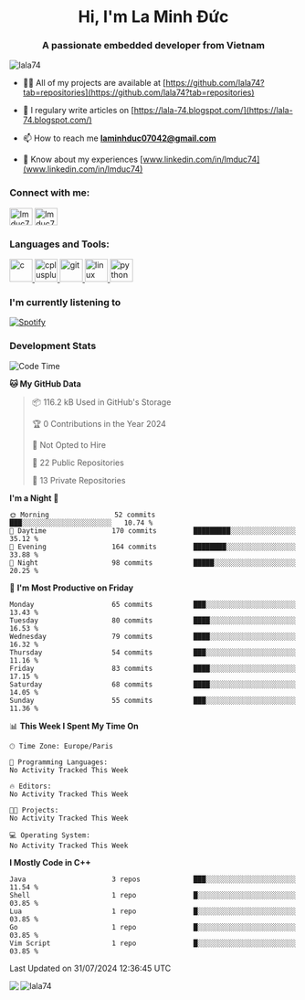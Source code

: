 <h1 align="center">Hi, I'm La Minh Đức</h1>
<h3 align="center">A passionate embedded developer from Vietnam</h3>

<p align="left"> <img src="https://komarev.com/ghpvc/?username=lala74&label=Profile%20views&color=0e75b6&style=flat"
                alt="lala74" /> </p>

- 👨‍💻 All of my projects are available at
[https://github.com/lala74?tab=repositories](https://github.com/lala74?tab=repositories)

- 📝 I regulary write articles on [https://lala-74.blogspot.com/](https://lala-74.blogspot.com/)

- 📫 How to reach me **laminhduc07042@gmail.com**

- 📄 Know about my experiences [www.linkedin.com/in/lmduc74](www.linkedin.com/in/lmduc74)

### Connect with me:
<p align="left">
        <a href="https://linkedin.com/in/lmduc74" target="blank"><img align="center"
                        src="https://cdn.jsdelivr.net/npm/simple-icons@3.0.1/icons/linkedin.svg" alt="lmduc74"
                        height="30" width="40" /></a>
        <a href="https://fb.com/lmduc74" target="blank"><img align="center"
                        src="https://cdn.jsdelivr.net/npm/simple-icons@3.0.1/icons/facebook.svg" alt="lmduc74"
                        height="30" width="40" /></a>
</p>

### Languages and Tools:
<p align="left"> <a href="https://www.cprogramming.com/" target="_blank"> <img
                        src="https://devicons.github.io/devicon/devicon.git/icons/c/c-original.svg" alt="c" width="40"
                        height="40" /> </a> <a href="https://www.w3schools.com/cpp/" target="_blank"> <img
                        src="https://devicons.github.io/devicon/devicon.git/icons/cplusplus/cplusplus-original.svg"
                        alt="cplusplus" width="40" height="40" /> </a> <a href="https://git-scm.com/" target="_blank">
                <img src="https://www.vectorlogo.zone/logos/git-scm/git-scm-icon.svg" alt="git" width="40"
                        height="40" /> </a> <a href="https://www.linux.org/" target="_blank"> <img
                        src="https://devicons.github.io/devicon/devicon.git/icons/linux/linux-original.svg" alt="linux"
                        width="40" height="40" /> </a> <a href="https://www.python.org" target="_blank"> <img
                        src="https://devicons.github.io/devicon/devicon.git/icons/python/python-original.svg"
                        alt="python" width="40" height="40" /> </a> </p>

### I'm currently listening to
[![Spotify](https://spotify-playing-git-master.lala74.vercel.app/api/spotify)](https://open.spotify.com/user/nrjaez36fdyqfexa07wju067g)


### Development Stats
<!--START_SECTION:waka-->
![Code Time](http://img.shields.io/badge/Code%20Time-126%20hrs%202%20mins-blue)

**🐱 My GitHub Data** 

> 📦 116.2 kB Used in GitHub's Storage 
 > 
> 🏆 0 Contributions in the Year 2024
 > 
> 🚫 Not Opted to Hire
 > 
> 📜 22 Public Repositories 
 > 
> 🔑 13 Private Repositories 
 > 
**I'm a Night 🦉** 

```text
🌞 Morning                52 commits          ███░░░░░░░░░░░░░░░░░░░░░░   10.74 % 
🌆 Daytime                170 commits         █████████░░░░░░░░░░░░░░░░   35.12 % 
🌃 Evening                164 commits         ████████░░░░░░░░░░░░░░░░░   33.88 % 
🌙 Night                  98 commits          █████░░░░░░░░░░░░░░░░░░░░   20.25 % 
```
📅 **I'm Most Productive on Friday** 

```text
Monday                   65 commits          ███░░░░░░░░░░░░░░░░░░░░░░   13.43 % 
Tuesday                  80 commits          ████░░░░░░░░░░░░░░░░░░░░░   16.53 % 
Wednesday                79 commits          ████░░░░░░░░░░░░░░░░░░░░░   16.32 % 
Thursday                 54 commits          ███░░░░░░░░░░░░░░░░░░░░░░   11.16 % 
Friday                   83 commits          ████░░░░░░░░░░░░░░░░░░░░░   17.15 % 
Saturday                 68 commits          ████░░░░░░░░░░░░░░░░░░░░░   14.05 % 
Sunday                   55 commits          ███░░░░░░░░░░░░░░░░░░░░░░   11.36 % 
```


📊 **This Week I Spent My Time On** 

```text
🕑︎ Time Zone: Europe/Paris

💬 Programming Languages: 
No Activity Tracked This Week

🔥 Editors: 
No Activity Tracked This Week

🐱‍💻 Projects: 
No Activity Tracked This Week

💻 Operating System: 
No Activity Tracked This Week
```

**I Mostly Code in C++** 

```text
Java                     3 repos             ███░░░░░░░░░░░░░░░░░░░░░░   11.54 % 
Shell                    1 repo              █░░░░░░░░░░░░░░░░░░░░░░░░   03.85 % 
Lua                      1 repo              █░░░░░░░░░░░░░░░░░░░░░░░░   03.85 % 
Go                       1 repo              █░░░░░░░░░░░░░░░░░░░░░░░░   03.85 % 
Vim Script               1 repo              █░░░░░░░░░░░░░░░░░░░░░░░░   03.85 % 
```




 Last Updated on 31/07/2024 12:36:45 UTC
<!--END_SECTION:waka-->


<img align="left" src="https://github-readme-stats-chi-rust.vercel.app/api?username=lala74&show_icons=true&hide_border=true" /> 

<img align="left"
src="https://github-readme-stats.vercel.app/api/top-langs?username=lala74&show_icons=true&locale=en&layout=compact&hide_border=true" alt="lala74" />  
